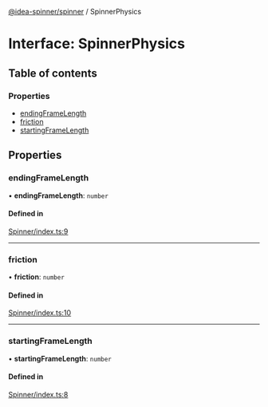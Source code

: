 [@idea-spinner/spinner](../README.md) / SpinnerPhysics

# Interface: SpinnerPhysics

## Table of contents

### Properties

- [endingFrameLength](SpinnerPhysics.md#endingframelength)
- [friction](SpinnerPhysics.md#friction)
- [startingFrameLength](SpinnerPhysics.md#startingframelength)

## Properties

### endingFrameLength

• **endingFrameLength**: `number`

#### Defined in

[Spinner/index.ts:9](https://github.com/daniellacosse/idea-spinner/blob/811f418/packages/spinner/Spinner/index.ts#L9)

___

### friction

• **friction**: `number`

#### Defined in

[Spinner/index.ts:10](https://github.com/daniellacosse/idea-spinner/blob/811f418/packages/spinner/Spinner/index.ts#L10)

___

### startingFrameLength

• **startingFrameLength**: `number`

#### Defined in

[Spinner/index.ts:8](https://github.com/daniellacosse/idea-spinner/blob/811f418/packages/spinner/Spinner/index.ts#L8)
